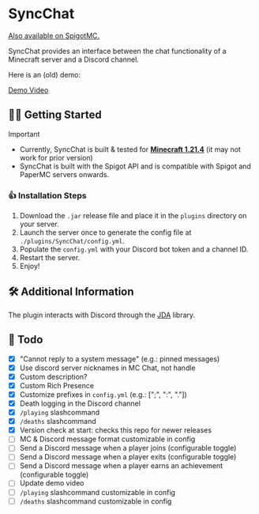 # SyncChat
[
Also available on SpigotMC.
](https://www.spigotmc.org/resources/syncchat-discord-link.121376/)


SyncChat provides an interface between the chat functionality of a Minecraft server and a Discord channel.

Here is an (old) demo:

[Demo Video](https://github.com/Urpagin/DiscordLink/assets/72459611/ea6bf913-1dd4-4ba0-9f50-2040549207d3)

## 🏃‍♂️ Getting Started

> [!IMPORTANT]
> - Currently, SyncChat is built & tested for <ins>**Minecraft 1.21.4**</ins> (it may not work for prior version)
> - SyncChat is built with the Spigot API and is compatible with Spigot and PaperMC servers onwards.

### 👍 Installation Steps

1. Download the `.jar` release file and place it in the `plugins` directory on your server.
2. Launch the server once to generate the config file at `./plugins/SyncChat/config.yml`.
3. Populate the `config.yml` with your Discord bot token and a channel ID.
4. Restart the server.
5. Enjoy!

## 🛠️ Additional Information

The plugin interacts with Discord through the [JDA](https://github.com/discord-jda/JDA) library.

## 📝 Todo

- [x] "Cannot reply to a system message" (e.g.: pinned messages)
- [x] Use discord server nicknames in MC Chat, not handle
- [x] Custom description?
- [x] Custom Rich Presence
- [x] Customize prefixes in `config.yml` (e.g.: [";", ":", "."])
- [x] Death logging in the Discord channel
- [x] `/playing` slashcommand
- [x] `/deaths` slashcommand
- [x] Version check at start: checks this repo for newer releases
- [ ] MC & Discord message format customizable in config
- [ ] Send a Discord message when a player joins (configurable toggle)
- [ ] Send a Discord message when a player exits (configurable toggle)
- [ ] Send a Discord message when a player earns an achievement (configurable toggle)
- [ ] Update demo video
- [ ] `/playing` slashcommand customizable in config
- [ ] `/deaths` slashcommand customizable in config
